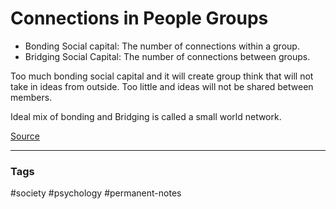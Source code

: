 # Connections in People Groups

- Bonding Social capital: The number of connections within a group.
- Bridging Social Capital: The number of connections between groups.

Too much bonding social capital and it will create group think that will not take in ideas from outside. Too little and ideas will not be shared between members.

Ideal mix of bonding and Bridging is called a small world network.

[Source](https://ncase.me/crowds/)

---
### Tags
#society #psychology #permanent-notes

